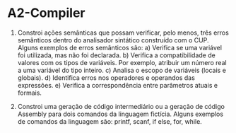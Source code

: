 # A2-Compiler

1) Constroi ações semânticas que possam verificar, pelo menos, três erros semânticos dentro do analisador sintático construído com o CUP.
Alguns exemplos de erros semânticos são:
a) Verifica se uma variável foi utilizada, mas não foi declarada.
b) Verifica a compatibilidade de valores com os tipos de variáveis. Por exemplo, atribuir um número real a uma variável do tipo inteiro.
c) Analisa o escopo de variáveis (locais e globais).
d) Identifica erros nos operadores e operandos das expressões.
e) Verifica a correspondência entre parâmetros atuais e formais.

2) Constroi uma geração de código intermediário ou a geração de código Assembly para dois comandos da linguagem fictícia.
Alguns exemplos de comandos da linguagem são: printf, scanf, if else, for, while.
